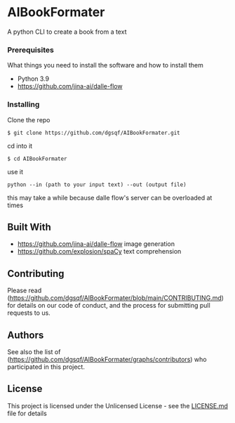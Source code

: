 # AIBookFormater

A python CLI to create a book from a text


### Prerequisites

What things you need to install the software and how to install them

- Python 3.9
- https://github.com/jina-ai/dalle-flow


### Installing



Clone the repo

```
$ git clone https://github.com/dgsqf/AIBookFormater.git
```

cd into it

```
$ cd AIBookFormater
```

use it

```
python --in (path to your input text) --out (output file)
```

this may take a while because dalle flow's server can be overloaded at times





## Built With

* https://github.com/jina-ai/dalle-flow image generation
* https://github.com/explosion/spaCy text comprehension


## Contributing

Please read (https://github.com/dgsqf/AIBookFormater/blob/main/CONTRIBUTING.md) for details on our code of conduct, and the process for submitting pull requests to us.



## Authors



See also the list of (https://github.com/dgsqf/AIBookFormater/graphs/contributors) who participated in this project.

## License

This project is licensed under the Unlicensed License - see the [LICENSE.md](LICENSE.md) file for details


